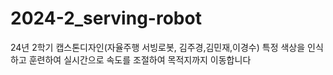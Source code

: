 # 2024-2_serving-robot
24년 2학기 캡스톤디자인(자율주행 서빙로봇, 김주경,김민재,이경수)
특정 색상을 인식하고 훈련하여 실시간으로 속도를 조절하여 목적지까지 이동합니다
